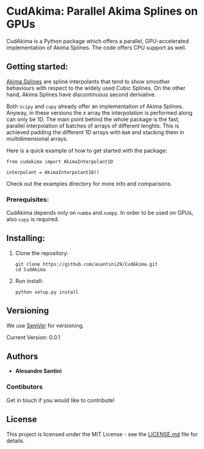# CudAkima: Parallel Akima Splines on GPUs

CudAkima is a Python package which offers a parallel, GPU-accelerated implementation of Akima Splines. The code offers CPU support as well. 

## Getting started:

[Akima Splines](https://en.wikipedia.org/wiki/Akima_spline) are spline interpolants that tend to show smoother behaviours with respect to the widely used Cubic Splines. On the other hand, Akima Splines have discontinuous second derivative.

Both `scipy` and `cupy` already offer an implementation of Akima Splines. Anyway, in these versions the $x$ array the interpolation is performed along can only be 1D. The main point behind the whole package is the fast, parallel interpolation of batches of arrays of different lenghts. This is achieved padding the different 1D arrays with `NaN` and stacking them in multidimensional arrays.

 Here is a quick example of how to get started with the package:
```
from cudakima import AkimaInterpolant1D

interpolant = AkimaInterpolant1D()
```
Check out the examples directory for more info and comparisons.

### Prerequisites:

CudAkima depends only on `numba` and `numpy`. In order to be used on GPUs, also `cupy` is required.

## Installing:
1. Clone the repository:
   ```
   git clone https://github.com/asantini29/CudAkima.git
   cd CudAkima
   ```
2. Run install:
   ```
   python setup.py install
   ```

## Versioning

We use [SemVer](http://semver.org/) for versioning. 

Current Version: 0.0.1

## Authors

* **Alesandro Santini**

### Contibutors

Get in touch if you would like to contribute!

## License

This project is licensed under the MIT License - see the [LICENSE.md](LICENSE) file for details.

